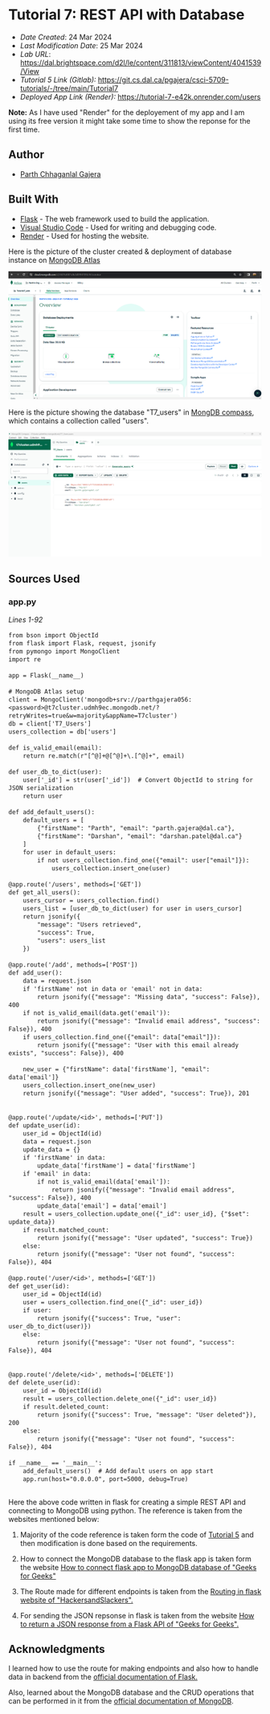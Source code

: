 # Tutorial 7: REST API with Database

* *Date Created*: 24 Mar 2024
* *Last Modification Date*: 25 Mar 2024
* *Lab URL*: <https://dal.brightspace.com/d2l/le/content/311813/viewContent/4041539/View>
* *Tutorial 5 Link (Gitlab):* <https://git.cs.dal.ca/pgajera/csci-5709-tutorials/-/tree/main/Tutorial7>
* *Deployed App Link (Render):* <https://tutorial-7-e42k.onrender.com/users>

**Note:** As I have used "Render" for the deployement of my app and I am using its free version it might take some time to show the reponse for the first time.

## Author

* [Parth Chhaganlal Gajera](pr769932@dal.ca)

## Built With

* [Flask](https://flask.palletsprojects.com/) - The web framework used to build the application.
* [Visual Studio Code](https://code.visualstudio.com/) - Used for writing and debugging code.
* [Render](https://render.com/) - Used for hosting the website.

Here is the picture of the cluster created & deployment of database instance on [MongoDB Atlas](https://www.mongodb.com/atlas/database)

![Image](image.png)

Here is the picture showing the database "T7_users" in [MongDB compass](https://www.mongodb.com/products/tools/compass), which contains a collection called "users".

![Image1](image-1.png)


## Sources Used

### app.py

*Lines 1-92*

```
from bson import ObjectId
from flask import Flask, request, jsonify
from pymongo import MongoClient
import re

app = Flask(__name__)

# MongoDB Atlas setup
client = MongoClient('mongodb+srv://parthgajera056:<password>@t7cluster.udmh9ec.mongodb.net/?retryWrites=true&w=majority&appName=T7cluster')
db = client['T7_Users']
users_collection = db['users']

def is_valid_email(email):
    return re.match(r"[^@]+@[^@]+\.[^@]+", email)

def user_db_to_dict(user):
    user['_id'] = str(user['_id'])  # Convert ObjectId to string for JSON serialization
    return user

def add_default_users():
    default_users = [
        {"firstName": "Parth", "email": "parth.gajera@dal.ca"},
        {"firstName": "Darshan", "email": "darshan.patel@dal.ca"}
    ]
    for user in default_users:
        if not users_collection.find_one({"email": user["email"]}):
            users_collection.insert_one(user)

@app.route('/users', methods=['GET'])
def get_all_users():
    users_cursor = users_collection.find()
    users_list = [user_db_to_dict(user) for user in users_cursor]
    return jsonify({
        "message": "Users retrieved",
        "success": True,
        "users": users_list
    })

@app.route('/add', methods=['POST'])
def add_user():
    data = request.json
    if 'firstName' not in data or 'email' not in data:
        return jsonify({"message": "Missing data", "success": False}), 400
    if not is_valid_email(data.get('email')):
        return jsonify({"message": "Invalid email address", "success": False}), 400
    if users_collection.find_one({"email": data["email"]}):
        return jsonify({"message": "User with this email already exists", "success": False}), 400

    new_user = {"firstName": data['firstName'], "email": data['email']}
    users_collection.insert_one(new_user)
    return jsonify({"message": "User added", "success": True}), 201


@app.route('/update/<id>', methods=['PUT'])
def update_user(id):
    user_id = ObjectId(id)
    data = request.json
    update_data = {}
    if 'firstName' in data:
        update_data['firstName'] = data['firstName']
    if 'email' in data:
        if not is_valid_email(data['email']):
            return jsonify({"message": "Invalid email address", "success": False}), 400
        update_data['email'] = data['email']
    result = users_collection.update_one({"_id": user_id}, {"$set": update_data})
    if result.matched_count:
        return jsonify({"message": "User updated", "success": True})
    else:
        return jsonify({"message": "User not found", "success": False}), 404

@app.route('/user/<id>', methods=['GET'])
def get_user(id):
    user_id = ObjectId(id)
    user = users_collection.find_one({"_id": user_id})
    if user:
        return jsonify({"success": True, "user": user_db_to_dict(user)})
    else:
        return jsonify({"message": "User not found", "success": False}), 404


@app.route('/delete/<id>', methods=['DELETE'])
def delete_user(id):
    user_id = ObjectId(id)
    result = users_collection.delete_one({"_id": user_id})
    if result.deleted_count:
        return jsonify({"success": True, "message": "User deleted"}), 200
    else:
        return jsonify({"message": "User not found", "success": False}), 404

if __name__ == '__main__':
    add_default_users()  # Add default users on app start
    app.run(host="0.0.0.0", port=5000, debug=True)


```
Here the above code written in flask for creating a simple REST API and connecting to MongoDB using python. The reference is taken from the websites mentioned below:

1. Majority of the code reference is taken form the code of [Tutorial 5](https://github.com/ParthGajera-119/Tutorial-5/blob/main/app.py) and then modification is done based on the requirements.

2. How to connect the MongoDB database to the flask app is taken form the website [How to connect flask app to MongoDB database of "Geeks for Geeks"](https://www.geeksforgeeks.org/sending-data-from-a-flask-app-to-mongodb-database/)

3. The Route made for different endpoints is taken from the [Routing in flask website of "HackersandSlackers".](https://hackersandslackers.com/flask-routes/)

4. For sending the JSON repsonse in flask is taken from the website [How to return a JSON response from a Flask API of "Geeks for Geeks".](https://www.geeksforgeeks.org/how-to-return-a-json-response-from-a-flask-api/)

## Acknowledgments

I learned how to use the route for making endpoints  and also how to handle data in backend from the [official documentation of Flask.](https://flask.palletsprojects.com/)

Also, learned about the MongoDB database and the CRUD operations that can be performed in it from the [official documentation of MongoDB](https://www.mongodb.com/docs/manual/crud/).